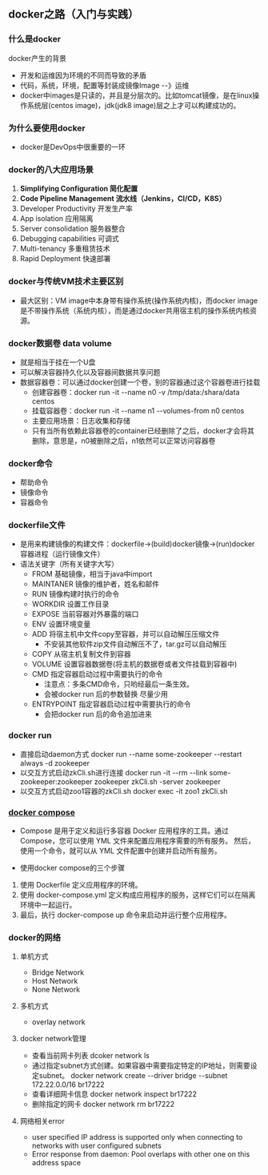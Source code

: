 ## docker之路（入门与实践）

### 什么是docker

docker产生的背景

- 开发和运维因为环境的不同而导致的矛盾
- 代码，系统，环境，配置等封装成镜像Image --》运维
- docker中images是只读的，并且是分层次的。比如tomcat镜像，是在linux操作系统层(centos image)，jdk(jdk8 image)层之上才可以构建成功的。

### 为什么要使用docker

- docker是DevOps中很重要的一环

### docker的八大应用场景

1. **Simplifying Configuration 简化配置**
2. **Code Pipeline Management 流水线（Jenkins，CI/CD，K8S）**
3. Developer Productivity 开发生产率
4. App isolation 应用隔离
5. Server consolidation 服务器整合
6. Debugging capabilities 可调式
7. Multi-tenancy 多重租赁技术
8. Rapid Deployment 快速部署

### docker与传统VM技术主要区别

- 最大区别：VM image中本身带有操作系统(操作系统内核)，而docker image是不带操作系统（系统内核），而是通过docker共用宿主机的操作系统内核资源。

### docker数据卷 data volume

- 就是相当于挂在一个U盘
- 可以解决容器持久化以及容器间数据共享问题
- 数据容器卷：可以通过docker创建一个卷，别的容器通过这个容器卷进行挂载
  - 创建容器卷：docker run -it --name n0 -v /tmp/data:/shara/data centos
  - 挂载容器卷：docker run -it --name n1 --volumes-from n0 centos
  - 主要应用场景：日志收集和存储
  - 只有当所有依赖此容器卷的container已经删除了之后，docker才会将其删除，意思是，n0被删除之后，n1依然可以正常访问容器卷

### docker命令

- 帮助命令
- 镜像命令
- 容器命令

### dockerfile文件

- 是用来构建镜像的构建文件：dockerfile->(build)docker镜像->(run)docker容器进程（运行镜像文件）
- 语法关键字（所有关键字大写）
  - FROM 基础镜像，相当于java中import
  - MAINTANER 镜像的维护者，姓名和邮件
  - RUN 镜像构建时执行的命令
  - WORKDIR 设置工作目录
  - EXPOSE 当前容器对外暴露的端口
  - ENV 设置环境变量
  - ADD 将宿主机中文件copy至容器，并可以自动解压压缩文件
    - 不安装其他软件zip文件自动解压不了，tar.gz可以自动解压
  - COPY  从宿主机复制文件到容器
  - VOLUME  设置容器数据卷(将主机的数据卷或者文件挂载到容器中)
  - CMD 指定容器启动过程中需要执行的命令
    - 注意点：多条CMD命令，只哟经最后一条生效。
    - 会被docker run 后的参数替换 尽量少用
  - ENTRYPOINT 指定容器启动过程中需要执行的命令
    - 会把docker run 后的命令追加进来

### docker run
   - 直接启动daemon方式 docker run --name some-zookeeper --restart always -d zookeeper
   - 以交互方式启动zkCli.sh进行连接 docker run -it --rm --link some-zookeeper:zookeeper zookeeper zkCli.sh -server zookeeper
   - 以交互方式启动zoo1容器的zkCli.sh docker exec -it zoo1 zkCli.sh


### [docker compose](https://www.runoob.com/docker/docker-compose.html)
- Compose 是用于定义和运行多容器 Docker 应用程序的工具。通过 Compose，您可以使用 YML 文件来配置应用程序需要的所有服务。
然后，使用一个命令，就可以从 YML 文件配置中创建并启动所有服务。

- 使用docker compose的三个步骤
1. 使用 Dockerfile 定义应用程序的环境。
2. 使用 docker-compose.yml 定义构成应用程序的服务，这样它们可以在隔离环境中一起运行。
3. 最后，执行 docker-compose up 命令来启动并运行整个应用程序。

### docker的网络

1. 单机方式
   - Bridge Network
   - Host Network
   - None Network

2. 多机方式
   - overlay network
3. docker network管理
   - 查看当前网卡列表 dcoker network ls
   - 通过指定subnet方式创建。如果容器中需要指定特定的IP地址，则需要设定subnet。 docker network create --driver bridge --subnet 172.22.0.0/16 br17222
   - 查看详细网卡信息 docker network inspect br17222
   - 删除指定的网卡 docker network rm br17222
4. 网络相关error
   - user specified IP address is supported only when connecting to networks with user configured subnets
   - Error response from daemon: Pool overlaps with other one on this address space
   
   
   
